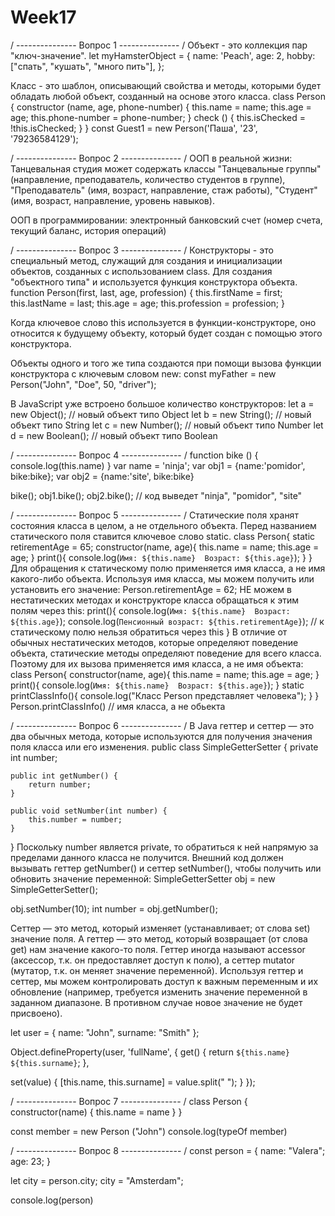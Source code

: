 # Week17
/ --------------- Вопрос 1 --------------- /
Объект - это коллекция пар "ключ-значение".
let myHamsterObject = {
	name: 'Peach',
	age: 2,
	hobby: ["спать", "кушать", "много пить"],
};

Класс - это шаблон, описывающий свойства и методы, которыми будет обладать любой объект, созданный на основе этого класса.
class Person {
    constructor (name, age, phone-number) {
    this.name = name;
    this.age = age;
    this.phone-number = phone-number;
    }
    check () {
         this.isChecked = !this.isChecked;
    }
}
const Guest1 = new Person('Паша', '23', '79236584129');

/ --------------- Вопрос 2 --------------- /
ООП в реальной жизни:
Танцевальная студия может содержать классы "Танцевальные группы" (направление, преподаватель, количество студентов в группе), "Преподаватель" (имя, возраст, направление, стаж работы), "Студент" (имя, возраст, направление, уровень навыков).

ООП в программировании: электронный банковский счет (номер счета, текущий баланс, история операций)

/ --------------- Вопрос 3 --------------- /
Конструкторы - это специальный метод, служащий для создания и инициализации объектов, созданных с использованием class.
Для создания "объектного типа" и используется функция конструктора объекта.
function Person(first, last, age, profession) {
    this.firstName = first;
    this.lastName = last;
    this.age = age;
    this.profession = profession;
} 

Когда ключевое слово this используется в функции-конструкторе, оно относится к будущему объекту, который будет создан с помощью этого конструктора. 

Объекты одного и того же типа создаются при помощи вызова функции конструктора с ключевым словом new:
const myFather = new Person("John", "Doe", 50, "driver");

В JavaScript уже встроено большое количество конструкторов:
let a = new Object();    // новый объект типо Object
let b = new String();    // новый объект типо String
let c = new Number();    // новый объект типо Number
let d = new Boolean();   // новый объект типо Boolean

/ --------------- Вопрос 4 --------------- /
function bike () {
    console.log(this.name)
}
 var name = 'ninja';
 var obj1 = {name:'pomidor', bike:bike};
 var obj2 = {name:'site', bike:bike}

 bike();
 obj1.bike();
 obj2.bike(); // код выведет "ninja", "pomidor", "site"

 / --------------- Вопрос 5 --------------- /
 Статические поля хранят состояния класса в целом, а не отдельного объекта. Перед названием статического поля ставится ключевое слово static.
 class Person{
    static retirementAge = 65;
    constructor(name, age){
        this.name = name;
        this.age = age;
    }
    print(){ 
        console.log(`Имя: ${this.name}  Возраст: ${this.age}`); 
    }
}
Для обращения к статическому полю применяется имя класса, а не имя какого-либо объекта. Используя имя класса, мы можем получить или установить его значение:
Person.retirementAge = 62;
НЕ можем в нестатических методах и конструкторе класса обращаться к этим полям через this:
print(){ 
        console.log(`Имя: ${this.name}  Возраст: ${this.age}`); 
        console.log(`Пенсионный возраст: ${this.retirementAge}`);   // к статическому полю нельзя обратиться через this
}
В отличие от обычных нестатических методов, которые определяют поведение объекта, статические методы определяют поведение для всего класса. Поэтому для их вызова применяется имя класса, а не имя объекта:
class Person{
    constructor(name, age){
        this.name = name;
        this.age = age;
    }
    print(){ 
        console.log(`Имя: ${this.name}  Возраст: ${this.age}`);
    }
    static printClassInfo(){ 
        console.log("Класс Person представляет человека");
    }
}
Person.printClassInfo() // имя класса, а не обьекта

/ --------------- Вопрос 6 --------------- /
В Java геттер и сеттер — это два обычных метода, которые используются для получения значения поля класса или его изменения.
public class SimpleGetterSetter {
    private int number;
 
    public int getNumber() {
        return number;
    }
 
    public void setNumber(int number) {
        this.number = number;
    }
}
Поскольку number является private, то обратиться к ней напрямую за пределами данного класса не получится. Внешний код должен вызывать геттер getNumber() и сеттер setNumber(), чтобы получить или обновить значение переменной:
SimpleGetterSetter obj = new SimpleGetterSetter();
 
obj.setNumber(10); 
int number = obj.getNumber();

Cеттер — это метод, который изменяет (устанавливает; от слова set) значение поля. А геттер — это метод, который возвращает (от слова get) нам значение какого-то поля.
Геттер иногда называют accessor (аксессор, т.к. он предоставляет доступ к полю), а сеттер mutator (мутатор, т.к. он меняет значение переменной).
Используя геттер и сеттер, мы можем контролировать доступ к важным переменным и их обновление (например, требуется изменить значение переменной в заданном диапазоне. В противном случае новое значение не будет присвоено).

let user = {
  name: "John",
  surname: "Smith"
};

Object.defineProperty(user, 'fullName', {
  get() {
    return `${this.name} ${this.surname}`;
  },

  set(value) {
    [this.name, this.surname] = value.split(" ");
  }
});

/ --------------- Вопрос 7 --------------- /
class Person {
    constructor(name) {
        this.name = name
    }
}

const member = new Person ("John")
console.log(typeOf member)

/ --------------- Вопрос 8 --------------- /
const person = {
    name: "Valera";
    age: 23;
}

let city = person.city;
city = "Amsterdam";

console.log(person)